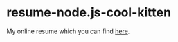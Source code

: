 resume-node.js-cool-kitten
==========================

My online resume which you can find [here](http://maxime-cony.com/).
